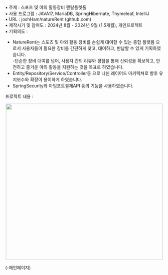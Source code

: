 ▪ 주제 : 스포츠 및 야외 활동장비 렌탈플렛폼<br>
▪ 사용 프로그램 :  JAVA17, MariaDB, SpringHibernate, Thymeleaf, IntelliJ<br>
▪ URL : joshHam/natureRent (github.com)<br>
▪ 제작시기 및 참여도 : 2024년 8월 - 2024년 9월 (1.5개월), 개인프로젝트<br>
▪ 기획의도 : <br>
 - NatureRent는 스포츠 및 야외 활동 장비를 손쉽게 대여할 수 있는 종합 플랫폼 으로서 사용자들이 필요한 장비를 간편하게 찾고, 대여하고, 반납할 수 있게 기획하였습니다.<br> 
 -단순한 장비 대여를 넘어, 사용자 간의 리뷰와 평점을 통해 신뢰성을 확보하고, 안전하고 즐거운 야외 활동을 지원하는 것을 목표로 하였습니다.<br>
- Entity/Repository/Service/Controller등 으로 나뉜 레이어드 아키텍쳐로 향후 유지보수와 확장이 용이하게 하였습니다.<br> 
- SpringSecurity와 아임포트결제API 등의 기능을 사용하였습니다.<br>

프로젝트 내용 :
<p align="center">
  <img width="500" src="https://github.com/user-attachments/assets/4bf24a20-075a-4edd-9d1d-585ab26e1ba9">
</p>
(-메인페이지)<br>
<br><br>
